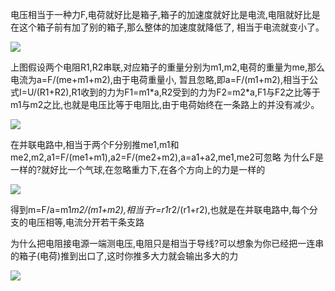 电压相当于一种力F,电荷就好比是箱子,箱子的加速度就好比是电流,电阻就好比是在这个箱子前有加了别的箱子,那么整体的加速度就降低了,
相当于电流就变小了。

![](http://7xqhly.com1.z0.glb.clouddn.com/fhhr.PNG)

上图假设两个电阻R1,R2串联,对应箱子的重量分别为m1,m2,电荷的重量为me,那么电流为a=F/(me+m1+m2),由于电荷重量小,
暂且忽略,即a=F/(m1+m2),相当于公式I=U/(R1+R2),R1收到的力为F1=m1\*a,R2受到的力为F2=m2*a,F1与F2之比等于m1与m2之比,也就是电压比等于电阻比,由于电荷始终在一条路上的并没有减少。



![](http://7xqhly.com1.z0.glb.clouddn.com/fhhrwr.PNG)

在并联电路中,相当于两个F分别推me1,m1和me2,m2,a1=F/(me1+m1),a2=F/(me2+m2),a=a1+a2,me1,me2可忽略
为什么F是一样的?就好比一个气球,在忽略重力下,在各个方向上的力是一样的

![](http://7xqhly.com1.z0.glb.clouddn.com/gyaw.PNG)

得到m=F/a=m1*m2/(m1+m2),相当于r=r1*r2/(r1+r2),也就是在并联电路中,每个分支的电压相等,电流分开若干条支路



为什么把电阻接电源一端测电压,电阻只是相当于导线?可以想象为你已经把一连串的箱子(电荷)推到出口了,这时你推多大力就会输出多大的力


![](http://7xqhly.com1.z0.glb.clouddn.com/gerger3.PNG)
